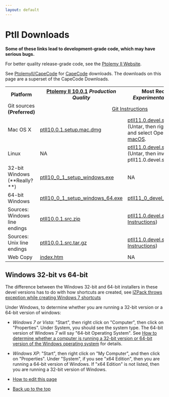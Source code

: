 ```yaml
---
layout: default
---
```

# PtII Downloads

**Some of these links lead to development-grade code, which may have serious bugs.**

For better quality release-grade code, see the [Ptolemy II Website](https://ptolemy.berkeley.edu/ptolemyII).

See [PtolemyII/CapeCode](http://accessors.org/wiki/PtolemyII) for [CapeCode](http://capecode.org) downloads. The downloads on this page are a superset of the CapeCode Downloads.

<table>

 <tr>
  <th> Platform </th>
  <th> <a href="https://ptolemy.berkeley.edu/ptolemyII/ptII10.0/">Ptolemy II 10.0.1</a>
                                                            <i>Production Quality</i>
  </th>
  <th>Most Recent Nightly Build <i>Experimental, not tested by hand</i> </th>
 </tr>

 <tr>
  <td> Git sources <b>(Preferred)</b> </td>
  <td align="center" colspan="2"> <a href="https://icyphy.github.io/ptII/index.html">Git Instructions</a> </td>
 </tr>

 <tr>
  <td> Mac OS X </td>
  <td>
        <a href="https://ptolemy.berkeley.edu/ptolemyII/ptII10.0/ptII10.0.1.setup.mac.dmg">ptII10.0.1.setup.mac.dmg</a>
  </td>
  <td> 
        <a href="https://github.com/icyphy/ptII/releases/download/nightly/ptII11.0.devel.setup.mac.app.tar.gz">ptII11.0.devel.setup.mac.app.tar.gz</a>
        (Untar, then right click on the .app file and select Open. See <a href="https://ptolemy.berkeley.edu/ptolemyII/ptII10.0/mac.htm">Notes for macOS</a>.
  </td>
 </tr>

 <tr>
  <td>Linux</td>
  <td> NA </td>
  <td>
        <a href="https://github.com/icyphy/ptII/releases/download/nightly/ptII11.0.devel.setup.linux.tar.gz">ptII11.0.devel.setup.linux.tar.gz</a>
        (Untar, then invoke `java -jar ptII11.0.devel.setup.jar` </td>
 </tr>

 <tr>
  <td> 32-bit Windows (**Really?**) </td>
  <td> 
       <a href="https://ptolemy.berkeley.edu/ptolemyII/ptII10.0/ptII10_0_1_setup_windows.exe">ptII10_0_1_setup_windows.exe</a>
  </td>
  <td> NA </td>
 </tr>  


 <tr>
  <td> 64-bit Windows </td>
  <td> 
       <a href="https://ptolemy.berkeley.edu/ptolemyII/ptII10.0/ptII10_0_1_setup_windows_64.exe">ptII10_0_1_setup_windows_64.exe</a>
  </td>
  <td> 
       <a href="https://github.com/icyphy/ptII/releases/download/nightly/ptII11_0_devel_setup_windows_64.exe">ptII11_0_devel_setup_windows_64.exe</a>
  </td>
 </tr>

 <tr>
  <td> Sources: Windows line endings</td>
  <td>
       <a href="https://ptolemy.berkeley.edu/ptolemyII/ptII10.0/ptII10.0.1.src.zip">ptII10.0.1.src.zip</a>
  </td>
  <td>
       <a href="https://github.com/icyphy/ptII/releases/download/nightly/ptII11.0.devel.src.zip">ptII11.0.devel.src.zip</a>
        (<a href="https://cdn.rawgit.com/icyphy/ptII/master/doc/eclipse/index.htm">Eclipse Instructions</a>)
  </td>
 </tr>

 <tr>
  <td> Sources: Unix line endings </td>
  <td>
        <a href="https://ptolemy.berkeley.edu/ptolemyII/ptII10.0/ptII10.0.1.src.tar.gz">ptII10.0.1.src.tar.gz</a>
  </td>
  <td>
        <a href="https://github.com/icyphy/ptII/releases/download/nightly/ptII11.0.devel.src.tar">ptII11.0.devel.src.tar</a>
        (<a href="https://cdn.rawgit.com/icyphy/ptII/master/doc/eclipse/index.htm">Eclipse Instructions</a>)
  </td>

 </tr>

 <tr>
  <td> Web Copy </td>
  <td>
       <a href="https://ptolemy.berkeley.edu/ptolemyII/ptII10.0/ptII10.0.1/doc/index.htm">index.htm</a>
  </td>
  <td> NA </td>
 </tr>

</table>


Windows 32-bit vs 64-bit
------------------------

The difference between the Windows 32-bit and 64-bit installers in these devel versions has to do with how shortcuts are created, see [IZPack throws exception while creating Windows 7 shortcuts](https://izpack.atlassian.net/browse/IZPACK-506)

Under Windows, to determine whether you are running a 32-bit version or a 64-bit version of windows:

*   _Windows 7 or Vista_: "Start", then right click on "Computer", then click on "Properties". Under System, you should see the system type. The 64-bit version of Windows 7 will say "64-bit Operating System". See [How to determine whether a computer is running a 32-bit version or 64-bit version of the Windows operating system](https://support.microsoft.com/en-us/help/827218/how-to-determine-whether-a-computer-is-running-a-32-bit-version-or-64) for details.
*   _Windows XP_: "Start", then right click on "My Computer", and then click on "Properties". Under "System", if you see "x64 Edition", then you are running a 64-bit version of Windows. If "x64 Edition" is not listed, then you are running a 32-bit version of Windows.

*   [How to edit this page](../edit.html)
*   [Back up to the top](../index.html)
